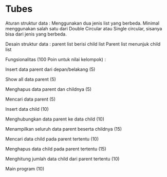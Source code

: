 # Tubes
Aturan struktur data : 
Menggunakan dua jenis list yang berbeda. Minimal menggunakan salah satu dari Double Circular atau Single circular, sisanya bisa dari jenis yang berbeda.

Desain struktur data : 
parent list berisi child list
Parent list menunjuk child list

Fungsionalitas (100 Poin untuk nilai kelompok) : 

Insert data parent dari depan/belakang (5)

Show all data parent (5)

Menghapus data parent dan childnya (5)

Mencari data parent (5)

Insert data child (10)

Menghubungkan data parent ke data child (10)

Menampilkan seluruh data parent beserta childnya (15)

Mencari data child pada parent tertentu (10)

Menghapus data child pada parent tertentu (15)

Menghitung jumlah data child dari parent tertentu (10)

Main program (10)

